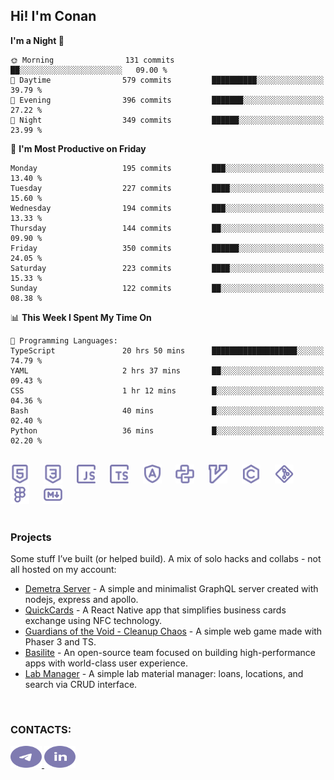 ## Hi! I'm Conan

<!--START_SECTION:waka-->
**I'm a Night 🦉** 

```text
🌞 Morning                131 commits         ██░░░░░░░░░░░░░░░░░░░░░░░   09.00 % 
🌆 Daytime                579 commits         ██████████░░░░░░░░░░░░░░░   39.79 % 
🌃 Evening                396 commits         ███████░░░░░░░░░░░░░░░░░░   27.22 % 
🌙 Night                  349 commits         ██████░░░░░░░░░░░░░░░░░░░   23.99 % 
```
📅 **I'm Most Productive on Friday** 

```text
Monday                   195 commits         ███░░░░░░░░░░░░░░░░░░░░░░   13.40 % 
Tuesday                  227 commits         ████░░░░░░░░░░░░░░░░░░░░░   15.60 % 
Wednesday                194 commits         ███░░░░░░░░░░░░░░░░░░░░░░   13.33 % 
Thursday                 144 commits         ██░░░░░░░░░░░░░░░░░░░░░░░   09.90 % 
Friday                   350 commits         ██████░░░░░░░░░░░░░░░░░░░   24.05 % 
Saturday                 223 commits         ████░░░░░░░░░░░░░░░░░░░░░   15.33 % 
Sunday                   122 commits         ██░░░░░░░░░░░░░░░░░░░░░░░   08.38 % 
```


📊 **This Week I Spent My Time On** 

```text
💬 Programming Languages: 
TypeScript               20 hrs 50 mins      ███████████████████░░░░░░   74.79 % 
YAML                     2 hrs 37 mins       ██░░░░░░░░░░░░░░░░░░░░░░░   09.43 % 
CSS                      1 hr 12 mins        █░░░░░░░░░░░░░░░░░░░░░░░░   04.36 % 
Bash                     40 mins             █░░░░░░░░░░░░░░░░░░░░░░░░   02.40 % 
Python                   36 mins             █░░░░░░░░░░░░░░░░░░░░░░░░   02.20 % 
```


<!--END_SECTION:waka-->

<br>

<div align="left">
  <img src="icons/skills/html.svg" width="30" alt="html5"/>
  <img width="15"/>
  <img src="icons/skills/css.svg" width="30" alt="css"/>
  <img width="15"/>
  <img src="icons/skills/javascript.svg" width="30" alt="javascript"/>
  <img width="15"/>
  <img src="icons/skills/typescript.svg" width="30" alt="typescript"/>
  <img width="15"/>
  <img src="icons/skills/angular.svg" width="30" alt="angular"/>
  <img width="15"/>
  <img src="icons/skills/python.svg" width="30" alt="python"/>
  <img width="15"/>
  <img src="icons/skills/vim.svg" width="30" alt="vim"/>
  <img width="15"/>
  <img src="icons/skills/c.svg" width="30" alt="c"/>
  <img width="15"/>
  <img src="icons/skills/git.svg" width="30" alt="git"/>
  <img width="15"/>
  <img src="icons/skills/figma.svg" width="30" alt="figma"/>
  <img width="15"/>
  <img src="icons/skills/markdown.svg" width="30" alt="markdown"/>
</div>

<br>

### Projects
Some stuff I’ve built (or helped build). A mix of solo hacks and collabs - not all hosted on my account:
- [Demetra Server](https://github.com/demetra-project/server) -  A simple and minimalist GraphQL server created with nodejs, express and apollo.  
- [QuickCards](https://github.com/Pako3549/QuickCards) - A React Native app that simplifies business cards exchange using NFC technology.  
- [Guardians of the Void - Cleanup Chaos](https://github.com/guardians-of-the-void/cleanup-chaos) - A simple web game made with Phaser 3 and TS.  
- [Basilite](https://github.com/basilite) - An open-source team focused on building high-performance apps with world-class user experience.  
- [Lab Manager](https://github.com/blvckspider/it-lab-manager) - A simple lab material manager: loans, locations, and search via CRUD interface.

<br>

### CONTACTS:
<div align="left">
  <a href="https://t.me/gkkconan">
    <img src="icons/contacts/telegram.svg" width="50" height="35" alt="telegram"/>
  </a>
  <a href="https://www.linkedin.com/in/gkkconan">
    <img src="icons/contacts/linkedin.svg" width="50" height="35" alt="linkedin"/>
  </a>
</div>